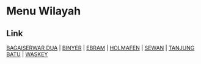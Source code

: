 # Menu Wilayah

## Link

[BAGAISERWAR DUA](https://github.com/gigit-pemilu/pemilu-2024-91-papua/tree/main/pileg-dpr/hitung-suara/sub/91-papua/sub/10-sarmi/sub/13-sarmi-timur/sub/2006-bagaiserwar-dua)
 | 
[BINYER](https://github.com/gigit-pemilu/pemilu-2024-91-papua/tree/main/pileg-dpr/hitung-suara/sub/91-papua/sub/10-sarmi/sub/13-sarmi-timur/sub/2005-binyer)
 | 
[EBRAM](https://github.com/gigit-pemilu/pemilu-2024-91-papua/tree/main/pileg-dpr/hitung-suara/sub/91-papua/sub/10-sarmi/sub/13-sarmi-timur/sub/2004-ebram)
 | 
[HOLMAFEN](https://github.com/gigit-pemilu/pemilu-2024-91-papua/tree/main/pileg-dpr/hitung-suara/sub/91-papua/sub/10-sarmi/sub/13-sarmi-timur/sub/2001-holmafen)
 | 
[SEWAN](https://github.com/gigit-pemilu/pemilu-2024-91-papua/tree/main/pileg-dpr/hitung-suara/sub/91-papua/sub/10-sarmi/sub/13-sarmi-timur/sub/2002-sewan)
 | 
[TANJUNG BATU](https://github.com/gigit-pemilu/pemilu-2024-91-papua/tree/main/pileg-dpr/hitung-suara/sub/91-papua/sub/10-sarmi/sub/13-sarmi-timur/sub/2008-tanjung-batu)
 | 
[WASKEY](https://github.com/gigit-pemilu/pemilu-2024-91-papua/tree/main/pileg-dpr/hitung-suara/sub/91-papua/sub/10-sarmi/sub/13-sarmi-timur/sub/2007-waskey)

